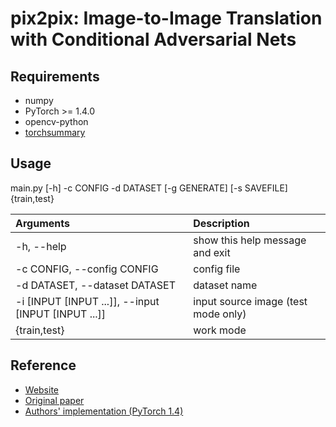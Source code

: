 # pix2pix: Image-to-Image Translation with Conditional Adversarial Nets

## Requirements

* numpy
* PyTorch >= 1.4.0
* opencv-python
* [torchsummary](https://github.com/sksq96/pytorch-summary)

## Usage

main.py [-h] -c CONFIG -d DATASET [-g GENERATE] [-s SAVEFILE] {train,test}

| Arguments     	                                  | Description                         |
| :---          				                      | :---                                |
| -h, --help                                          | show this help message and exit     |
| -c CONFIG, --config CONFIG                          | config file                 	    |
| -d DATASET, --dataset DATASET                       | dataset name                        |
| -i [INPUT [INPUT ...]], --input [INPUT [INPUT ...]] | input source image (test mode only) |
| {train,test}                                        | work mode                           |

## Reference

* [Website](https://phillipi.github.io/pix2pix/)
* [Original paper](https://arxiv.org/abs/1611.07004)
* [Authors' implementation (PyTorch 1.4)](https://github.com/junyanz/pytorch-CycleGAN-and-pix2pix)